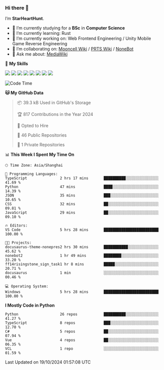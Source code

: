 ### Hi there 👋

I’m **StarHeartHunt**.

- 🏫 I’m currently studying for a **BSc** in **Computer Science**
- 🌱 I’m currently learning: Rust
- 🔭 I’m currently working on: Web Frontend Engineering / Unity Mobile Game Reverse Engineering
- 👯 I’m collaborating on: [Mooncell Wiki](https://fgo.wiki/) / [PRTS Wiki](http://prts.wiki/) / [NoneBot](https://github.com/nonebot)
- 💬 Ask me about: [MediaWiki](https://www.mediawiki.org)

🌟 **My Skills**

![](https://img.shields.io/badge/-Python-3e74a2?style=flat-square&logo=Python&logoColor=fff)
![](https://img.shields.io/badge/-Node.js-339933?style=flat-square&logo=node.js&logoColor=fff)
![](https://img.shields.io/badge/-Vue-4fc08d?style=flat-square&logo=vue.js&logoColor=fff)
![](https://img.shields.io/badge/-React-2d98ce?style=flat-square&logo=React&logoColor=fff)
![](https://img.shields.io/badge/-TypeScript-3178C6?style=flat-square&logo=TypeScript&logoColor=fff)
![](https://img.shields.io/badge/-Docker-2496ED?style=flat-square&logo=Docker&logoColor=fff)
![](https://img.shields.io/badge/-Linux-000000?style=flat-square&logo=Linux&logoColor=fff)
![](https://img.shields.io/badge/-Dotnet-512bd4?style=flat-square&logo=.net&logoColor=fff)

<!--START_SECTION:waka-->
![Code Time](http://img.shields.io/badge/Code%20Time-1%2C364%20hrs%2034%20mins-blue)

**🐱 My GitHub Data** 

> 📦 39.3 kB Used in GitHub's Storage 
 > 
> 🏆 817 Contributions in the Year 2024
 > 
> 💼 Opted to Hire
 > 
> 📜 46 Public Repositories 
 > 
> 🔑 1 Private Repositories 
 > 
📊 **This Week I Spent My Time On** 

```text
🕑︎ Time Zone: Asia/Shanghai

💬 Programming Languages: 
TypeScript               2 hrs 17 mins       ██████████░░░░░░░░░░░░░░░   41.69 % 
Python                   47 mins             ████░░░░░░░░░░░░░░░░░░░░░   14.39 % 
JSON                     35 mins             ███░░░░░░░░░░░░░░░░░░░░░░   10.65 % 
CSS                      32 mins             ██░░░░░░░░░░░░░░░░░░░░░░░   09.81 % 
JavaScript               29 mins             ██░░░░░░░░░░░░░░░░░░░░░░░   09.10 % 

🔥 Editors: 
VS Code                  5 hrs 28 mins       █████████████████████████   100.00 % 

🐱‍💻 Projects: 
docusaurus-theme-nonepres2 hrs 30 mins       ███████████░░░░░░░░░░░░░░   45.62 % 
nonebot2                 1 hr 49 mins        ████████░░░░░░░░░░░░░░░░░   33.20 % 
ff14risingstone_sign_task1 hr 8 mins         █████░░░░░░░░░░░░░░░░░░░░   20.71 % 
docusaurus               1 min               ░░░░░░░░░░░░░░░░░░░░░░░░░   00.46 % 

💻 Operating System: 
Windows                  5 hrs 28 mins       █████████████████████████   100.00 % 
```

**I Mostly Code in Python** 

```text
Python                   26 repos            ██████████░░░░░░░░░░░░░░░   41.27 % 
TypeScript               8 repos             ███░░░░░░░░░░░░░░░░░░░░░░   12.70 % 
C#                       5 repos             ██░░░░░░░░░░░░░░░░░░░░░░░   07.94 % 
Vue                      4 repos             ██░░░░░░░░░░░░░░░░░░░░░░░   06.35 % 
VCL                      1 repo              ░░░░░░░░░░░░░░░░░░░░░░░░░   01.59 % 
```




 Last Updated on 19/10/2024 01:57:08 UTC
<!--END_SECTION:waka-->
